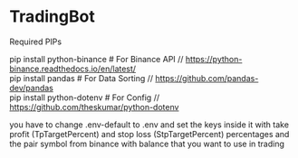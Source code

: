# TradingBot


Required PIPs  


pip install python-binance # For Binance API   // https://python-binance.readthedocs.io/en/latest/  
pip install pandas # For Data Sorting  // https://github.com/pandas-dev/pandas  
pip install python-dotenv # For Config // https://github.com/theskumar/python-dotenv   


you have to change .env-default to .env and set the keys inside it with take profit (TpTargetPercent) and stop loss (StpTargetPercent) percentages 
and the  pair symbol from binance with balance that you want to use in trading 